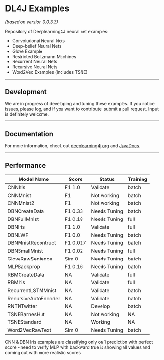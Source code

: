 DL4J Examples 
=========================
*(based on version 0.0.3.3)*

Repository of Deeplearning4J neural net examples:

- Convolutional Neural Nets
- Deep-belief Neural Nets
- Glove Example
- Restricted Boltzmann Machines
- Recurrent Neural Nets
- Recursive Neural Nets
- Word2Vec Examples (includes TSNE)

---
## Development
We are in progress of developing and tuning these examples. If you notice issues, please log, and if you want to contribute, submit a pull request. Input is definitely welcome.

---
## Documentation
For more information, check out [deeplearning4j.org](http://deeplearning4j.org/) and [JavaDocs](http://deeplearning4j.org/doc/).

---
## Performance

| **Model Name**      | **Score** | **Status**   | **Training**  |
|---------------------|-----------|--------------|---------------|
| CNNIris             | F1 1.0    | Validate     | batch         |
| CNNMnist            | F1        | Not working  | batch         |
| CNNMnist2           | F1        | Not working  | batch         | 
| DBNCreateData       | F1 0.33   | Needs Tuning | batch         |          	
| DBNFullMnist        | F1 0.18   | Needs Tuning | full          |
| DBNIris             | F1 1.0    | Validate     | full          |
| DBNLWF              | F1 0.0    | Needs Tuning | batch         |
| DBNMnistRecontruct  | F1 0.017  | Needs Tuning | batch         |
| DBNSmallMnist       | F1 0.02   | Needs Tuning | full          |
| GloveRawSentence    | Sim 0     | Needs Tuning | batch         |
| MLPBackprop         | F1 0.16   | Needs Tuning | batch         |
| RBMCreateData	      | NA        | Validate     | full          |
| RBMIris             | NA        | Validate     | full          |
| RecurrentLSTMMnist  | NA        | Validate     | batch         |
| RecursiveAutoEncoder| NA        | Validate     | batch         |
| RNTNTwitter         | NA        | Develop      | batch         |
| TSNEBarnesHut       | NA        | Not working  | NA            |
| TSNEStandard        | NA        | Working      | NA            |
| Word2VecRawText     | Sim 0     | Needs Tuning | batch         |
    

CNN & DBN Iris examples are classifying only on 1 prediction with perfect score - need to verify
 MLP with backward true is showing all values and coming out with more realistic scores
